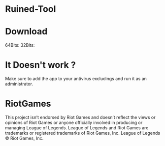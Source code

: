# Ruined-Tool

# Download
64Bits: 
32Bits:

# It Doesn't work ?
Make sure to add the app to your antivirus excludings and run it as an administrator.

# RiotGames
This project isn’t endorsed by Riot Games and doesn’t reflect the views or opinions of Riot Games or anyone officially involved in producing or managing League of Legends. League of Legends and Riot Games are trademarks or registered trademarks of Riot Games, Inc. League of Legends © Riot Games, Inc.
